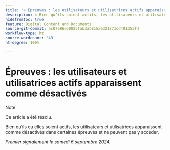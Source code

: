 ```yaml
---
title: '« Épreuves : les utilisateurs et utilisatrices actifs apparaissent comme désactivés »'
description: « Bien qu’ils soient actifs, les utilisateurs et utilisatrices apparaissent comme désactivés dans certaines épreuves et ne peuvent pas y accéder. »
hidefromtoc: true
feature: Digital Content and Documents
source-git-commit: ac07686c60025fab3ab815a6321271cd401355f4
workflow-type: ht
source-wordcount: '49'
ht-degree: 100%

---
```


# Épreuves : les utilisateurs et utilisatrices actifs apparaissent comme désactivés

>[!NOTE]
>
>Ce article a été résolu.

Bien qu’ils ou elles soient actifs, les utilisateurs et utilisatrices apparaissent comme désactivés dans certaines épreuves et ne peuvent pas y accéder.

_Premier signalement le samedi 6 septembre 2024._
